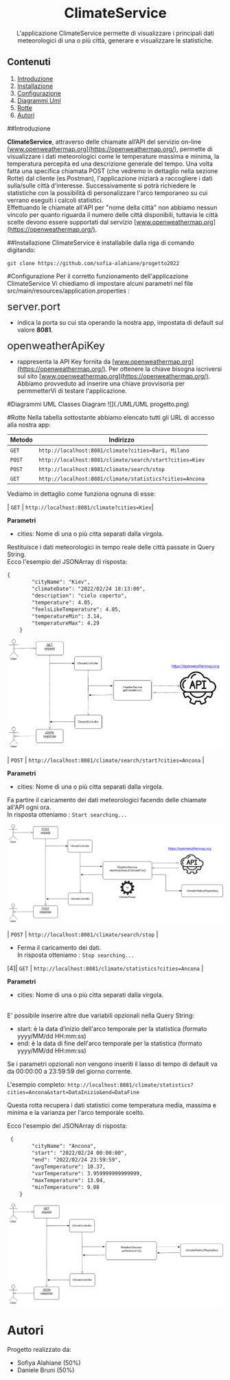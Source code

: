 <h1 align="center"> <font size="6">ClimateService</font> </h1>


<p align="center">
L'applicazione ClimateService permette di visualizzare i principali dati meteorologici di una o più città, generare e visualizzare le statistiche.
</p>

## **Contenuti**
1. [Introduzione](#introduzione)
2. [Installazione](#installazione)
3. [Configurazione](#configurazione)
4. [Diagrammi Uml](#diagrammi-uml)
5. [Rotte](#rotte)
6. [Autori](#autori)


##Introduzione


**ClimateService**, attraverso delle chiamate all’API del servizio on-line [www.openweathermap.org](https://openweathermap.org/), permette di visualizzare i dati meteorologici come le temperature massima e minima, la temperatura percepita ed una descrizione generale del tempo. Una volta fatta una specifica chiamata POST (che vedremo in dettaglio nella sezione Rotte) dal cliente (es.Postman), l'applicazione iniziarà a raccogliere i dati sulla/sulle città d'interesse. Successivamente si potrà richiedere le statistiche con la possibilità di personalizzare l'arco temporaneo su cui verrano eseguiti i calcoli statistici. <br/>
Effettuando le chiamate all'API per "nome della città" non abbiamo nessun vincolo per quanto riguarda il numero delle città disponibili, tuttavia le città scelte devono essere supportati dal servizio [www.openweathermap.org](https://openweathermap.org/). 


##Installazione
 ClimateService è installabile dalla riga di comando digitando:  
 
```
git clone https://github.com/sofia-alahiane/progetto2022
```


#Configurazione
Per il corretto funzionamento dell'applicazione ClimateService Vi chiediamo di impostare alcuni parametri nel file src/main/resources/application.properties :

<font size="5">server.port</font>

+ indica la porta su cui sta operando la nostra app, impostata di default sul valore **8081**.

<font size="5">openweatherApiKey</font>

- rappresenta la API Key fornita da [www.openweathermap.org](https://openweathermap.org/). Per ottenere la chiave bisogna iscriversi sul sito [www.openweathermap.org](https://openweathermap.org/). Abbiamo provveduto ad inserire una chiave provvisoria per permmetterVi di testare l'applicazione. 




#Diagrammi UML
Classes Diagram
![](./UML/UML progetto.png)


#Rotte
Nella tabella sottostante abbiamo elencato tutti gli URL di accesso alla nostra app:

| Metodo | Indirizzo |
|--------|--------|
| ` GET ` | `http://localhost:8081/climate?cities=Bari, Milano`| 
| ` POST ` | `http://localhost:8081/climate/search/start?cities=Kiev` |
| ` POST ` | `http://localhost:8081/climate/search/stop` | 
| ` GET ` | `http://localhost:8081/climate/statistics?cities=Ancona` | 

<!-- blank line -->
<!-- blank line -->

Vediamo in dettaglio come funziona ognuna di esse: 

<!-- blank line -->
<!-- blank line -->

| ` GET ` | `http://localhost:8081/climate?cities=Kiev`|

**Parametri**

- cities: Nome di una o più citta separati dalla virgola. 

Restituisce i dati meteorologici in tempo reale delle città passate in Query String. <br/>
Ecco l'esempio del JSONArray di risposta:

```
{
        "cityName": "Kiev",
        "climateDate": "2022/02/24 18:13:00",
        "description": "cielo coperto",
        "temperature": 4.05,
        "feelsLikeTemperature": 4.05,
        "temperatureMin": 3.14,
        "temperatureMax": 4.29
    }
```
![](./UML/flow/getClimateFor.png)

<!-- blank line -->
<!-- blank line -->

| ` POST ` | `http://localhost:8081/climate/search/start?cities=Ancona` |

**Parametri**

- cities: Nome di una o più citta separati dalla virgola. 

Fa partire il caricamento dei dati meteorologici facendo delle chiamate all'API ogni ora.<br/>
In risposta otteniamo : `Start searching...`

<!-- blank line -->
<!-- blank line -->
<!-- blank line -->

![](./UML/flow/AutoSearchClimateFor.png)

<!-- blank line -->
<!-- blank line -->
<!-- blank line -->

| ` POST ` | `http://localhost:8081/climate/search/stop` | 

- Ferma il caricamento dei dati. <br/>
In risposta otteniamo : `Stop searching...`

<!-- blank line -->
<!-- blank line -->

[4]| ` GET ` | `http://localhost:8081/climate/statistics?cities=Ancona` | 

**Parametri**

- cities: Nome di una o più citta separati dalla virgola. 

<!-- blank line -->

<br/>E' possibile inserire altre due variabili opzionali nella Query String:<br/>

- start: è la data d’inizio dell'arco temporale per la statistica (formato yyyy/MM/dd HH:mm:ss)
- end:  è la data di fine dell'arco temporale per la statistica (formato yyyy/MM/dd HH:mm:ss)

Se i parametri opzionali non vengono inseriti il lasso di tempo di default va da 00:00:00 a 23:59:59 del giorno corrente.<br/>

L'esempio completo: `http://localhost:8081/climate/statistics?cities=Ancona&start=DataInizio&end=DataFine` <br/>

Questa rotta recupera i dati statistici come temperatura media, massima e minima e la varianza per l'arco temporale scelto. <br/>

Ecco l'esempio del JSONArray di risposta:


```
 {
        "cityName": "Ancona",
        "start": "2022/02/24 00:00:00",
        "end": "2022/02/24 23:59:59",
        "avgTemperature": 10.37,
        "varTemperature": 3.959999999999999,
        "maxTemperature": 13.04,
        "minTemperature": 9.08
    }
```
![](./UML/flow/getStatisticsFor.png)

<!-- blank line -->
<!-- blank line -->

# Autori
Progetto realizzato da:
- Sofiya Alahiane (50%)
- Daniele Bruni (50%)


